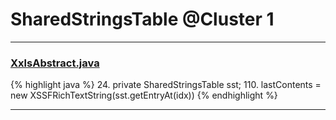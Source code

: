 # SharedStringsTable @Cluster 1

***

### [XxlsAbstract.java](https://searchcode.com/codesearch/view/68613397/)
{% highlight java %}
24. private SharedStringsTable sst;
110.       lastContents = new XSSFRichTextString(sst.getEntryAt(idx))
{% endhighlight %}

***

